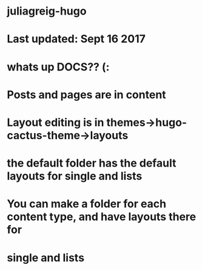 # juliagreig-hugo
#
# Last updated:    Sept 16 2017
#
#               whats up DOCS?? (:
#
#   Posts and pages are in content
#   Layout editing is in themes->hugo-cactus-theme->layouts
#   the default folder has the default layouts for single and lists
#   You can make a folder for each content type, and have layouts there for
#     single and lists
#

